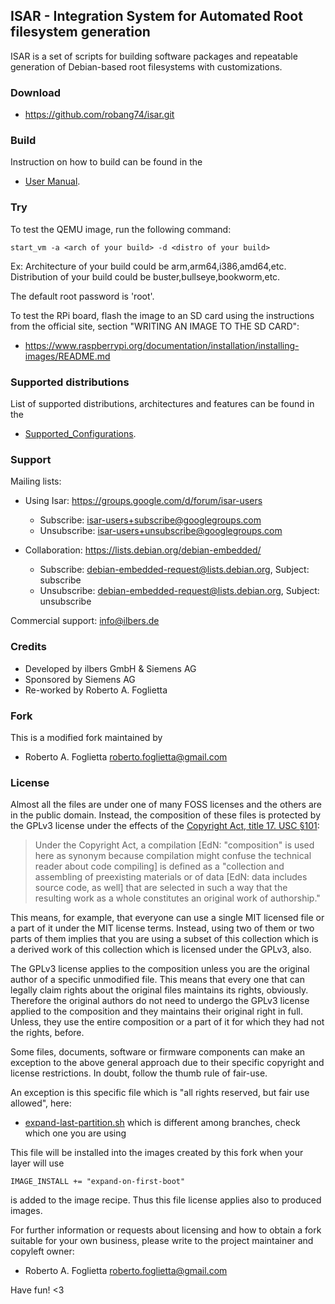 ## ISAR - Integration System for Automated Root filesystem generation

ISAR is a set of scripts for building software packages and repeatable
generation of Debian-based root filesystems with customizations.

### Download

- https://github.com/robang74/isar.git

### Build

Instruction on how to build can be found in the

- [User Manual](doc/user_manual.md).

### Try

To test the QEMU image, run the following command:

	start_vm -a <arch of your build> -d <distro of your build>

Ex: Architecture of your build could be arm,arm64,i386,amd64,etc.
    Distribution of your build could be buster,bullseye,bookworm,etc.

The default root password is 'root'.

To test the RPi board, flash the image to an SD card using the instructions
from the official site, section "WRITING AN IMAGE TO THE SD CARD":

- https://www.raspberrypi.org/documentation/installation/installing-images/README.md

### Supported distributions

List of supported distributions, architectures and features can be found in the

- [Supported_Configurations](Supported_Configurations.md).

### Support

Mailing lists:

* Using Isar: https://groups.google.com/d/forum/isar-users
  * Subscribe: isar-users+subscribe@googlegroups.com
  * Unsubscribe: isar-users+unsubscribe@googlegroups.com

* Collaboration: https://lists.debian.org/debian-embedded/
  * Subscribe: debian-embedded-request@lists.debian.org, Subject: subscribe
  * Unsubscribe: debian-embedded-request@lists.debian.org, Subject: unsubscribe

Commercial support: info@ilbers.de

### Credits

* Developed by ilbers GmbH & Siemens AG
* Sponsored by Siemens AG
* Re-worked by Roberto A. Foglietta

### Fork

This is a modified fork maintained by

* Roberto A. Foglietta <roberto.foglietta@gmail.com>

### License

Almost all the files are under one of many FOSS licenses and the others are in
the public domain. Instead, the composition of these files is protected by the
GPLv3 license under the effects of the [Copyright Act, title 17. USC §101](
https://www.law.cornell.edu/uscode/text/17/101):

> Under the Copyright Act, a compilation [EdN: "composition" is used here as
synonym because compilation might confuse the technical reader about code
compiling] is defined as a "collection and assembling of preexisting materials
or of data [EdN: data includes source code, as well] that are selected in such
a way that the resulting work as a whole constitutes an original work of
authorship."

This means, for example, that everyone can use a single MIT licensed file or a
part of it under the MIT license terms. Instead, using two of them or two parts
of them implies that you are using a subset of this collection which is a
derived work of this collection which is licensed under the GPLv3, also.

The GPLv3 license applies to the composition unless you are the original author
of a specific unmodified file. This means that every one that can legally claim
rights about the original files maintains its rights, obviously. Therefore the
original authors do not need to undergo the GPLv3 license applied to the
composition and they maintains their original right in full. Unless, they use
the entire composition or a part of it for which they had not the rights, 
before.

Some files, documents, software or firmware components can make an exception to
the above general approach due to their specific copyright and license
restrictions. In doubt, follow the thumb rule of fair-use.

An exception is this specific file which is "all rights reserved, but fair use
allowed", here:

* [expand-last-partition.sh](meta/recipes-support/expand-on-first-boot/files/expand-last-partition.sh) which is different among branches, check which one you are using

This file will be installed into the images created by this fork when your
layer will use

	IMAGE_INSTALL += "expand-on-first-boot"

is added to the image recipe. Thus this file license applies also to produced
images.

For further information or requests about licensing and how to obtain a fork
suitable for your own business, please write to the project maintainer and
copyleft owner:

* Roberto A. Foglietta roberto.foglietta@gmail.com

Have fun! <3
